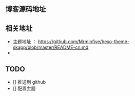 ## 博客源码地址 


## 相关地址 
- 主题地址 ： https://github.com/Mrminfive/hexo-theme-skapp/blob/master/README-cn.md 
- 

## TODO  
- [] 推送到 github 
- [] 配置主题